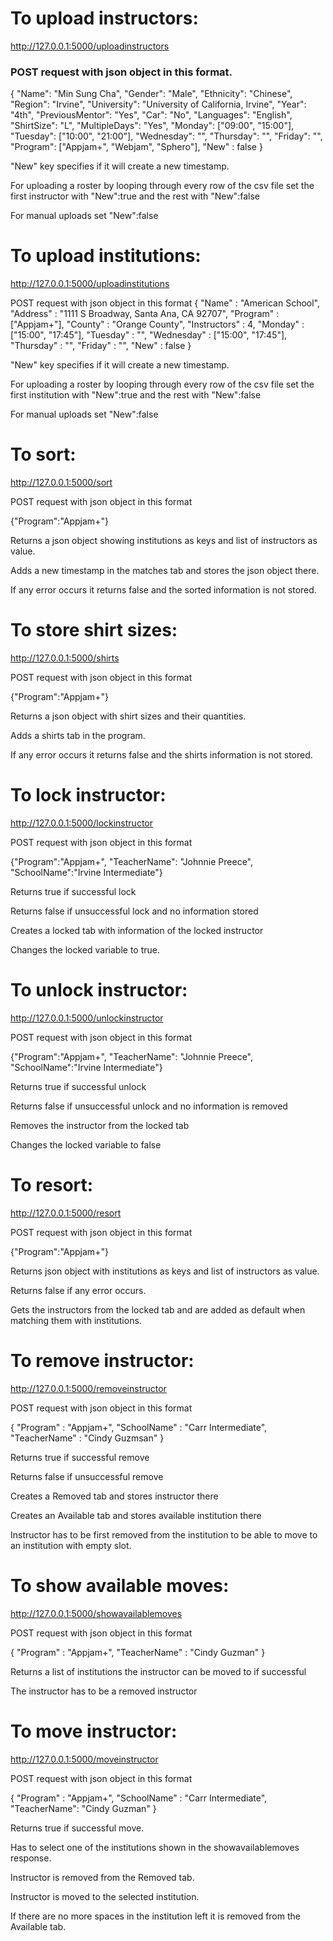 # To upload instructors:

http://127.0.0.1:5000/uploadinstructors

### POST request with json object in this format.

{
	"Name": "Min Sung Cha",
	"Gender": "Male",
	"Ethnicity": "Chinese",
	"Region": "Irvine",
	"University": "University of California, Irvine",
	"Year": "4th",
	"PreviousMentor": "Yes",
	"Car": "No",
	"Languages": "English",
	"ShirtSize": "L",
	"MultipleDays": "Yes",
	"Monday": ["09:00", "15:00"],
	"Tuesday": ["10:00", "21:00"],
	"Wednesday": "",
	"Thursday": "",
	"Friday": "",
	"Program": ["Appjam+", "Webjam", "Sphero"],
	"New" : false
}

"New" key specifies if it will create a new timestamp. 

For uploading a roster by looping through every row of the csv file set the first instructor with "New":true and the rest with "New":false 

For manual uploads set "New":false
<br />

# To upload institutions:

http://127.0.0.1:5000/uploadinstitutions

POST request with json object in this format
{
	"Name" : "American School", 
	"Address" : "1111 S Broadway, Santa Ana, CA 92707",
	"Program" : ["Appjam+"],
	"County" : "Orange County",
	"Instructors" : 4,
	"Monday" : ["15:00", "17:45"],
	"Tuesday" : "",
	"Wednesday" : ["15:00", "17:45"],
	"Thursday" : "",
	"Friday" : "",
	"New" : false
}

"New" key specifies if it will create a new timestamp. 

For uploading a roster by looping through every row of the csv file set the first institution with "New":true and the rest with "New":false 

For manual uploads set "New":false
<br />

# To sort:

http://127.0.0.1:5000/sort

POST request with json object in this format

{"Program":"Appjam+"}

Returns a json object showing institutions as keys and list of instructors as value.

Adds a new timestamp in the matches tab and stores the json object there.

If any error occurs it returns false and the sorted information is not stored. 
<br />

# To store shirt sizes:

http://127.0.0.1:5000/shirts

POST request with json object in this format

{"Program":"Appjam+"}

Returns a json object with shirt sizes and their quantities.

Adds a shirts tab in the program.

If any error occurs it returns false and the shirts information is not stored. 
<br />

# To lock instructor:

http://127.0.0.1:5000/lockinstructor

POST request with json object in this format

{"Program":"Appjam+", "TeacherName": "Johnnie Preece", "SchoolName":"Irvine Intermediate"}

Returns true if successful lock

Returns false if unsuccessful lock and no information stored

Creates a locked tab with information of the locked instructor 

Changes the locked variable to true.
<br />

# To unlock instructor:

http://127.0.0.1:5000/unlockinstructor

POST request with json object in this format

{"Program":"Appjam+", "TeacherName": "Johnnie Preece", "SchoolName":"Irvine Intermediate"}

Returns true if successful unlock

Returns false if unsuccessful unlock and no information is removed

Removes the instructor from the locked tab

Changes the locked variable to false
<br />

# To resort:

http://127.0.0.1:5000/resort

POST request with json object in this format

{"Program":"Appjam+"}

Returns json object with institutions as keys and list of instructors as value. 

Returns false if any error occurs.

Gets the instructors from the locked tab and are added as default when matching them with institutions.
<br />

# To remove instructor:

http://127.0.0.1:5000/removeinstructor

POST request with json object in this format

{
	"Program" : "Appjam+", 
	"SchoolName" : "Carr Intermediate", 
	"TeacherName" : "Cindy Guzmsan"
}

Returns true if successful remove

Returns false if unsuccessful remove

Creates a Removed tab and stores instructor there

Creates an Available tab and stores available institution there

Instructor has to be first removed from the institution to be able to move to an institution with empty slot. 
<br />

# To show available moves:

http://127.0.0.1:5000/showavailablemoves

POST request with json object in this format

{
	"Program" : "Appjam+",
	"TeacherName" : "Cindy Guzman"
}

Returns a list of institutions the instructor can be moved to if successful

The instructor has to be a removed instructor
<br />

# To move instructor:

http://127.0.0.1:5000/moveinstructor

POST request with json object in this format

{
	"Program" : "Appjam+",
	"SchoolName" : "Carr Intermediate", 
	"TeacherName": "Cindy Guzman"
}

Returns true if successful move. 

Has to select one of the institutions shown in the showavailablemoves response.

Instructor is removed from the Removed tab.

Instructor is moved to the selected institution.

If there are no more spaces in the institution left it is removed from the Available tab.

